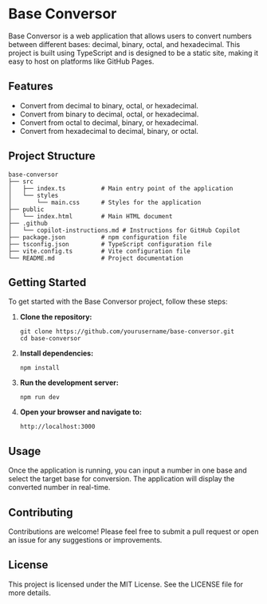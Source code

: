 # Base Conversor

Base Conversor is a web application that allows users to convert numbers between different bases: decimal, binary, octal, and hexadecimal. This project is built using TypeScript and is designed to be a static site, making it easy to host on platforms like GitHub Pages.

## Features

- Convert from decimal to binary, octal, or hexadecimal.
- Convert from binary to decimal, octal, or hexadecimal.
- Convert from octal to decimal, binary, or hexadecimal.
- Convert from hexadecimal to decimal, binary, or octal.

## Project Structure

```
base-conversor
├── src
│   ├── index.ts          # Main entry point of the application
│   └── styles
│       └── main.css      # Styles for the application
├── public
│   └── index.html        # Main HTML document
├── .github
│   └── copilot-instructions.md # Instructions for GitHub Copilot
├── package.json          # npm configuration file
├── tsconfig.json         # TypeScript configuration file
├── vite.config.ts        # Vite configuration file
└── README.md             # Project documentation
```

## Getting Started

To get started with the Base Conversor project, follow these steps:

1. **Clone the repository:**
   ```
   git clone https://github.com/yourusername/base-conversor.git
   cd base-conversor
   ```

2. **Install dependencies:**
   ```
   npm install
   ```

3. **Run the development server:**
   ```
   npm run dev
   ```

4. **Open your browser and navigate to:**
   ```
   http://localhost:3000
   ```

## Usage

Once the application is running, you can input a number in one base and select the target base for conversion. The application will display the converted number in real-time.

## Contributing

Contributions are welcome! Please feel free to submit a pull request or open an issue for any suggestions or improvements.

## License

This project is licensed under the MIT License. See the LICENSE file for more details.